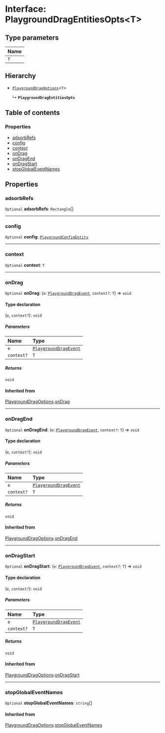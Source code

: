 # Interface: PlaygroundDragEntitiesOpts\<T>

## Type parameters

| Name |
| :------ |
| `T` |

## Hierarchy

* [`PlaygroundDragOptions`](/auto-docs/playground-react/interfaces/PlaygroundDragOptions.md)<`T`>

  ↳ **`PlaygroundDragEntitiesOpts`**

## Table of contents

### Properties

* [adsorbRefs](/auto-docs/playground-react/interfaces/PlaygroundDragEntitiesOpts.md#adsorbrefs)
* [config](/auto-docs/playground-react/interfaces/PlaygroundDragEntitiesOpts.md#config)
* [context](/auto-docs/playground-react/interfaces/PlaygroundDragEntitiesOpts.md#context)
* [onDrag](/auto-docs/playground-react/interfaces/PlaygroundDragEntitiesOpts.md#ondrag)
* [onDragEnd](/auto-docs/playground-react/interfaces/PlaygroundDragEntitiesOpts.md#ondragend)
* [onDragStart](/auto-docs/playground-react/interfaces/PlaygroundDragEntitiesOpts.md#ondragstart)
* [stopGlobalEventNames](/auto-docs/playground-react/interfaces/PlaygroundDragEntitiesOpts.md#stopglobaleventnames)

## Properties

### adsorbRefs

`Optional` **adsorbRefs**: `Rectangle`\[]

***

### config

`Optional` **config**: [`PlaygroundConfigEntity`](/auto-docs/playground-react/classes/PlaygroundConfigEntity.md)

***

### context

`Optional` **context**: `T`

***

### onDrag

`Optional` **onDrag**: (`e`: [`PlaygroundDragEvent`](/auto-docs/playground-react/interfaces/PlaygroundDragEvent.md), `context?`: `T`) => `void`

#### Type declaration

(`e`, `context?`): `void`

##### Parameters

| Name | Type |
| :------ | :------ |
| `e` | [`PlaygroundDragEvent`](/auto-docs/playground-react/interfaces/PlaygroundDragEvent.md) |
| `context?` | `T` |

##### Returns

`void`

#### Inherited from

[PlaygroundDragOptions](/auto-docs/playground-react/interfaces/PlaygroundDragOptions.md).[onDrag](/auto-docs/playground-react/interfaces/PlaygroundDragOptions.md#ondrag)

***

### onDragEnd

`Optional` **onDragEnd**: (`e`: [`PlaygroundDragEvent`](/auto-docs/playground-react/interfaces/PlaygroundDragEvent.md), `context?`: `T`) => `void`

#### Type declaration

(`e`, `context?`): `void`

##### Parameters

| Name | Type |
| :------ | :------ |
| `e` | [`PlaygroundDragEvent`](/auto-docs/playground-react/interfaces/PlaygroundDragEvent.md) |
| `context?` | `T` |

##### Returns

`void`

#### Inherited from

[PlaygroundDragOptions](/auto-docs/playground-react/interfaces/PlaygroundDragOptions.md).[onDragEnd](/auto-docs/playground-react/interfaces/PlaygroundDragOptions.md#ondragend)

***

### onDragStart

`Optional` **onDragStart**: (`e`: [`PlaygroundDragEvent`](/auto-docs/playground-react/interfaces/PlaygroundDragEvent.md), `context?`: `T`) => `void`

#### Type declaration

(`e`, `context?`): `void`

##### Parameters

| Name | Type |
| :------ | :------ |
| `e` | [`PlaygroundDragEvent`](/auto-docs/playground-react/interfaces/PlaygroundDragEvent.md) |
| `context?` | `T` |

##### Returns

`void`

#### Inherited from

[PlaygroundDragOptions](/auto-docs/playground-react/interfaces/PlaygroundDragOptions.md).[onDragStart](/auto-docs/playground-react/interfaces/PlaygroundDragOptions.md#ondragstart)

***

### stopGlobalEventNames

`Optional` **stopGlobalEventNames**: `string`\[]

#### Inherited from

[PlaygroundDragOptions](/auto-docs/playground-react/interfaces/PlaygroundDragOptions.md).[stopGlobalEventNames](/auto-docs/playground-react/interfaces/PlaygroundDragOptions.md#stopglobaleventnames)
